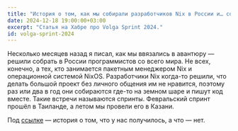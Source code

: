```yaml
---
title: "История о том, как мы собирали разработчиков Nix в России и… собрали"
date: 2024-12-18 19:00:00+03:00
excerpt: "Статья на Хабре про Volga Sprint 2024."
id: volga-sprint-2024
---
```


Несколько месяцев назад я писал, как мы ввязались в авантюру — решили собрать в России программистов со всего мира.
Не всех, конечно, а тех, кто занимается пакетным менеджером Nix и операционной системой NixOS.
Разработчики Nix когда-то решили, что делать большой проект без личного общения им не нравится, поэтому раз или два в год они собираются где-то на земном шаре и пишут код вместе. Такие встречи называются спринты. Февральский спринт прошёл в Таиланде, а летом мы провели его в Казани.

Под [ссылке](https://habr.com/ru/articles/867678/) — история о том, что у нас получилось, а что — нет.
